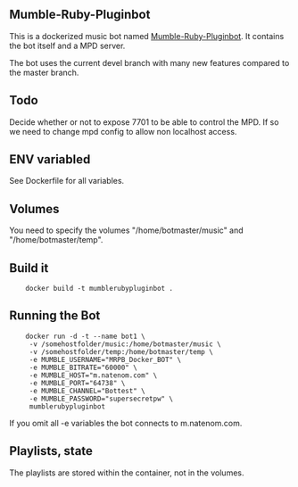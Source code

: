 ## Mumble-Ruby-Pluginbot
This is a dockerized music bot named [Mumble-Ruby-Pluginbot](https://github.com/dafoxia/mumble-ruby-pluginbot). It contains the bot itself and a MPD server.

The bot uses the current devel branch with many new features compared to the master branch.

## Todo
Decide whether or not to expose 7701 to be able to control the MPD. If so we need to change mpd config to allow non localhost access.

## ENV variabled
See Dockerfile for all variables.

## Volumes
You need to specify the volumes "/home/botmaster/music" and "/home/botmaster/temp".

## Build it
```
    docker build -t mumblerubypluginbot .
```

## Running the Bot

```
    docker run -d -t --name bot1 \ 
     -v /somehostfolder/music:/home/botmaster/music \
     -v /somehostfolder/temp:/home/botmaster/temp \ 
     -e MUMBLE_USERNAME="MRPB_Docker_BOT" \ 
     -e MUMBLE_BITRATE="60000" \ 
     -e MUMBLE_HOST="m.natenom.com" \ 
     -e MUMBLE_PORT="64738" \ 
     -e MUMBLE_CHANNEL="Bottest" \ 
     -e MUMBLE_PASSWORD="supersecretpw" \ 
     mumblerubypluginbot
```

If you omit all -e variables the bot connects to m.natenom.com.

## Playlists, state
The playlists are stored within the container, not in the volumes.
